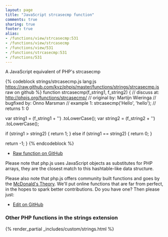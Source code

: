 ```yaml
---
layout: page
title: "JavaScript strcasecmp function"
comments: true
sharing: true
footer: true
alias:
- /functions/view/strcasecmp:531
- /functions/view/strcasecmp
- /functions/view/531
- /functions/strcasecmp:531
- /functions/531
---
```

<!-- Generated by Rakefile:build -->
A JavaScript equivalent of PHP's strcasecmp

{% codeblock strings/strcasecmp.js lang:js https://raw.github.com/kvz/phpjs/master/functions/strings/strcasecmp.js raw on github %}
function strcasecmp(f_string1, f_string2) {
  //  discuss at: http://phpjs.org/functions/strcasecmp/
  // original by: Martijn Wieringa
  // bugfixed by: Onno Marsman
  //   example 1: strcasecmp('Hello', 'hello');
  //   returns 1: 0

  var string1 = (f_string1 + '')
    .toLowerCase();
  var string2 = (f_string2 + '')
    .toLowerCase();

  if (string1 > string2) {
    return 1;
  } else if (string1 == string2) {
    return 0;
  }

  return -1;
}
{% endcodeblock %}

 - [Raw function on GitHub](https://github.com/kvz/phpjs/blob/master/functions/strings/strcasecmp.js)

Please note that php.js uses JavaScript objects as substitutes for PHP arrays, they are 
the closest match to this hashtable-like data structure. 

Please also note that php.js offers community built functions and goes by the 
[McDonald's Theory](https://medium.com/what-i-learned-building/9216e1c9da7d). We'll put online 
functions that are far from perfect, in the hopes to spark better contributions. 
Do you have one? Then please just: 

 - [Edit on GitHub](https://github.com/kvz/phpjs/edit/master/functions/strings/strcasecmp.js)


### Other PHP functions in the strings extension
{% render_partial _includes/custom/strings.html %}
